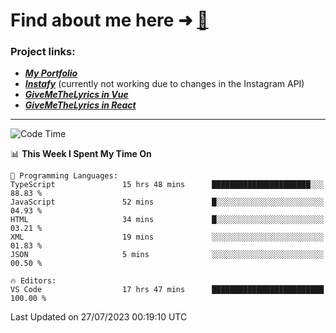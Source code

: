 # Find about me here ➜ [🧑](https://pauabella.dev)

### Project links:
- ***[My Portfolio](https://pauabella.dev)***
- ***[Instafy](https://instafy.me)*** (currently not working due to changes in the Instagram API)
- ***[GiveMeTheLyrics in Vue](https://lyrics.pauabella.dev)***
- ***[GiveMeTheLyrics in React](https://pauabella.dev/GiveMeTheLyrics)***

---
<!--START_SECTION:waka-->
![Code Time](http://img.shields.io/badge/Code%20Time-2%2C332%20hrs%2010%20mins-blue)

📊 **This Week I Spent My Time On** 

```text
💬 Programming Languages: 
TypeScript               15 hrs 48 mins      ██████████████████████░░░   88.83 % 
JavaScript               52 mins             █░░░░░░░░░░░░░░░░░░░░░░░░   04.93 % 
HTML                     34 mins             █░░░░░░░░░░░░░░░░░░░░░░░░   03.21 % 
XML                      19 mins             ░░░░░░░░░░░░░░░░░░░░░░░░░   01.83 % 
JSON                     5 mins              ░░░░░░░░░░░░░░░░░░░░░░░░░   00.50 % 

🔥 Editors: 
VS Code                  17 hrs 47 mins      █████████████████████████   100.00 % 
```


 Last Updated on 27/07/2023 00:19:10 UTC
<!--END_SECTION:waka-->
